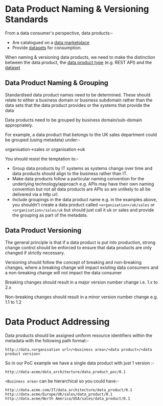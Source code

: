 # Data Product Naming & Versioning Standards

From a data consumer's perspective, data products:- 
* Are catalogued on a [data marketplace](data-marketplace.md)
* Provide [datasets](ds-standards.md) for consumption.

When naming & versioning data products, we need to make the distinction between the data product, 
the [data product type](dp-types.md) (e.g. REST API) and the [dataset](ds-standards.md)

## Data Product Naming & Grouping
Standardised data product names need to be determined. 
These should relate to either a business domain or business subdomain 
rather than the data sets that the data product provides or the systems that provide the data

Data products need to be grouped by business domain/sub-domain appropriately.

For example, a data product that belongs to the UK sales department could be grouped (using metadata) under:-

organisation->sales
or 
organisation->uk

You should resist the temptation to:-
* Group data products by IT systems as systems change over time and data products should align to the business rather than IT.
* Make data products follow a particular naming convention for the underlying technology/approach e.g. APIs may have their own naming convention but not all data products are APIs so are unlikely to all be delivered via a http url.
* Include groupings in the data product name e.g. in the examples above, you shouldn't create a data product called 
```<organisation>/uk/sales``` or ```<organisation>/sales/uk``` but should just call it uk or sales and provide the grouping as part of the metadata.


## Data Product Versioning
The general principle is that if a data product is put into production, strong change control should be enforced to ensure that data products are only changed if strictly necessary.

Versioning should follow the concept of breaking and non-breaking changes, where a breaking change will impact existing data consumers and a non-breaking change will not impact the data consumer 

Breaking changes should result in a major version number change i.e. 1.x to 2.x

Non-breaking changes should result in a minor version number change e.g. 1.1 to 1.2

# Data Product Addressing 
Data products should be assigned uniform resource identifiers within the metadata with the following path format:-
```
http://data.<organisation url>/<business area>/<data product>/<data product version>
```
So in our PoC example we have a single data product with just 1 version :-
```
http://data-acme/data_architecture/data_product_poc/0.1
```

```<Business area>``` can be hierarchical so you could have:-

```
http://data.acme.com/IT/data_architecture/data_product/0.1
http://data.acme/Europe/UK/sales/data_product/0.1
http://data.acme/North America/USA/sales/data_product/0.1
```
